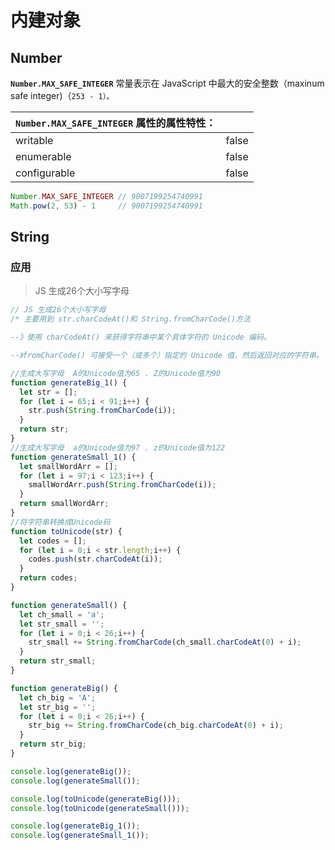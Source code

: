 # 内建对象



## Number



**`Number.MAX_SAFE_INTEGER`** 常量表示在 JavaScript 中最大的安全整数（maxinum safe integer)（`253 - 1）。`

| `Number.MAX_SAFE_INTEGER` 属性的属性特性： |       |
| :----------------------------------------- | ----- |
| writable                                   | false |
| enumerable                                 | false |
| configurable                               | false |

```js
Number.MAX_SAFE_INTEGER // 9007199254740991
Math.pow(2, 53) - 1     // 9007199254740991
```

## String



### 应用

> JS 生成26个大小写字母

```js
// JS 生成26个大小写字母
/* 主要用到 str.charCodeAt()和 String.fromCharCode()方法

--》使用 charCodeAt() 来获得字符串中某个具体字符的 Unicode 编码。

--》fromCharCode() 可接受一个（或多个）指定的 Unicode 值，然后返回对应的字符串。 */

//生成大写字母  A的Unicode值为65 . Z的Unicode值为90
function generateBig_1() {
  let str = [];
  for (let i = 65;i < 91;i++) {
    str.push(String.fromCharCode(i));
  }
  return str;
}
//生成大写字母  a的Unicode值为97 . z的Unicode值为122
function generateSmall_1() {
  let smallWordArr = [];
  for (let i = 97;i < 123;i++) {
    smallWordArr.push(String.fromCharCode(i));
  }
  return smallWordArr;
}
//将字符串转换成Unicode码
function toUnicode(str) {
  let codes = [];
  for (let i = 0;i < str.length;i++) {
    codes.push(str.charCodeAt(i));
  }
  return codes;
}

function generateSmall() {
  let ch_small = 'a';
  let str_small = '';
  for (let i = 0;i < 26;i++) {
    str_small += String.fromCharCode(ch_small.charCodeAt(0) + i);
  }
  return str_small;
}

function generateBig() {
  let ch_big = 'A';
  let str_big = '';
  for (let i = 0;i < 26;i++) {
    str_big += String.fromCharCode(ch_big.charCodeAt(0) + i);
  }
  return str_big;
}

console.log(generateBig());
console.log(generateSmall());

console.log(toUnicode(generateBig()));
console.log(toUnicode(generateSmall()));

console.log(generateBig_1());
console.log(generateSmall_1());
```



